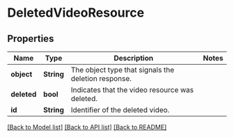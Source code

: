 # DeletedVideoResource

## Properties

Name | Type | Description | Notes
------------ | ------------- | ------------- | -------------
**object** | **String** | The object type that signals the deletion response. | 
**deleted** | **bool** | Indicates that the video resource was deleted. | 
**id** | **String** | Identifier of the deleted video. | 

[[Back to Model list]](../README.md#documentation-for-models) [[Back to API list]](../README.md#documentation-for-api-endpoints) [[Back to README]](../README.md)



